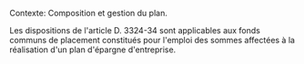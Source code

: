 Contexte: Composition et gestion du plan.

Les dispositions de l'article D. 3324-34 sont applicables aux fonds communs de placement constitués pour l'emploi des sommes affectées à la réalisation d'un plan d'épargne d'entreprise.